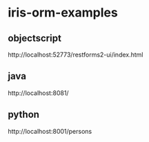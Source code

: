 # iris-orm-examples

## objectscript 
http://localhost:52773/restforms2-ui/index.html

## java
http://localhost:8081/

## python
http://localhost:8001/persons